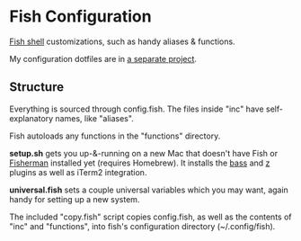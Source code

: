 # Fish Configuration

[Fish shell](http://fishshell.com/) customizations, such as handy aliases & functions.

My configuration dotfiles are in [a separate project](https://github.com/phette23/dotconfig).

## Structure

Everything is sourced through config.fish. The files inside "inc" have self-explanatory names, like "aliases".

Fish autoloads any functions in the "functions" directory.

**setup.sh** gets you up-&-running on a new Mac that doesn't have Fish or [Fisherman](https://github.com/fisherman/fisherman) installed yet (requires Homebrew). It installs the [bass](https://github.com/edc/bass) and [z](https://github.com/rupa/z) plugins as well as iTerm2 integration.

**universal.fish** sets a couple universal variables which you may want, again handy for setting up a new system.

The included "copy.fish" script copies config.fish, as well as the contents of "inc" and "functions", into fish's configuration directory (~/.config/fish).
